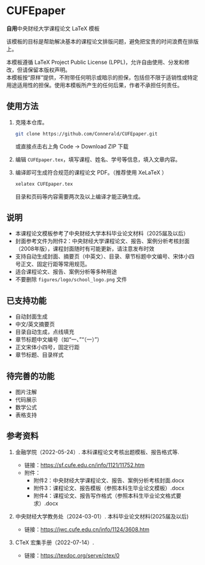 # CUFEpaper

**自用**中央财经大学课程论文 LaTeX 模板

该模板的目标是帮助解决基本的课程论文排版问题，避免把宝贵的时间浪费在排版上。  

本模板遵循 LaTeX Project Public License (LPPL)，允许自由使用、分发和修改，但请保留本版权声明。  
本模板按“原样”提供，不附带任何明示或暗示的担保，包括但不限于适销性或特定用途适用性的担保。使用本模板所产生的任何后果，作者不承担任何责任。  

## 使用方法

1. 克隆本仓库。
   ```sh
   git clone https://github.com/Connerald/CUFEpaper.git
   ```
   或直接点击右上角 Code -> Download ZIP 下载

2. 编辑 `CUFEpaper.tex`，填写课程、姓名、学号等信息，填入文章内容。

3. 编译即可生成符合规范的课程论文 PDF。（推荐使用 XeLaTeX ）
   ```sh
   xelatex CUFEpaper.tex
   ```
   目录和页码等内容需要两次及以上编译才能正确生成。

## 说明

- 本课程论文模板参考了中央财经大学本科毕业论文材料（2025届及以后）  
- 封面参考文件为附件2：中央财经大学课程论文、报告、案例分析考核封面（2008年版），课程封面随时有可能更新，请注意发布时效  
- 支持自动生成封面、摘要页（中英文）、目录、章节标题中文编号、宋体小四号正文、固定行距等常用规范。
- 适合课程论文、报告、案例分析等多种用途  
- 不要删除 `figures/logo/school_logo.png` 文件  

## 已支持功能

- 自动封面生成
- 中文/英文摘要页
- 目录自动生成，点线填充
- 章节标题中文编号（如“一、”“（一）”）
- 正文宋体小四号，固定行距
- 章节标题、目录样式

## 待完善的功能

- 图片注解
- 代码展示
- 数学公式
- 表格支持

## 参考资料

1. 金融学院（2022-05-24）. 本科课程论文考核出题模板、报告格式等.  
   - 链接：https://sf.cufe.edu.cn/info/1121/11752.htm  
   - 附件：
     - 附件2：中央财经大学课程论文、报告、案例分析考核封面.docx  
     - 附件3：课程论文、报告模板（参照本科生毕业论文模板）.docx  
     - 附件4：课程论文、报告写作格式（参照本科生毕业论文格式要求）.docx  

2. 中央财经大学教务处（2024-03-01）. 本科毕业论文材料(2025届及以后)  
   - 链接：https://jwc.cufe.edu.cn/info/1124/3608.htm

3. CTeX 宏集手册（2022-07-14）.  
   - 链接：https://texdoc.org/serve/ctex/0
